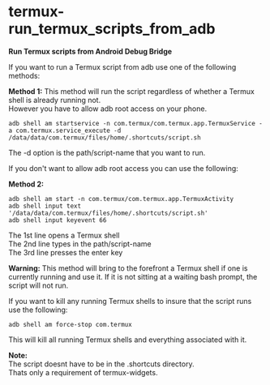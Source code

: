 # termux-run_termux_scripts_from_adb
**Run Termux scripts from Android Debug Bridge**

If you want to run a Termux script from adb use one of the following methods:

**Method 1:**
This method will run the script regardless of whether a Termux shell is already running not.  
However you have to allow adb root access on your phone.
```
adb shell am startservice -n com.termux/com.termux.app.TermuxService -a com.termux.service_execute -d /data/data/com.termux/files/home/.shortcuts/script.sh
```
The -d option is the path/script-name that you want to run.  

If you don't want to allow adb root access you can use the following:

**Method 2:**
```
adb shell am start -n com.termux/com.termux.app.TermuxActivity
adb shell input text '/data/data/com.termux/files/home/.shortcuts/script.sh'
adb shell input keyevent 66
```
The 1st line opens a Termux shell  
The 2nd line types in the path/script-name  
The 3rd line presses the enter key  

**Warning:** This method will bring to the forefront a Termux shell if one is currently running and use it. If it is not sitting at a waiting bash prompt, the script will not run.

If you want to kill any running Termux shells to insure that the script runs use the following:

```
adb shell am force-stop com.termux
```
This will kill all running Termux shells and everything associated with it.

**Note:**  
The script doesnt have to be in the .shortcuts directory.  
Thats only a requirement of termux-widgets.
